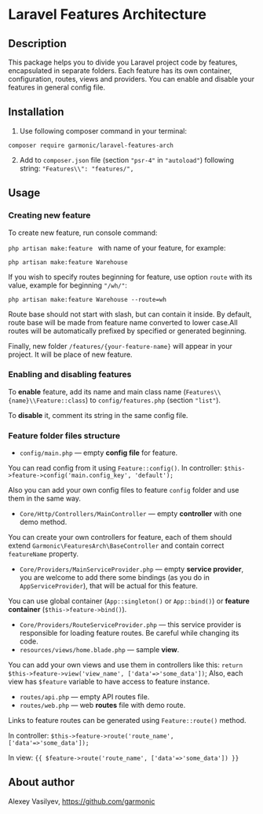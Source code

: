 # Laravel Features Architecture

## Description

This package helps you to divide you Laravel project code by features, encapsulated in separate folders. Each feature has its own container, configuration, routes, views and providers. You can enable and disable your features in general config file.

## Installation

1. Use following composer command in your terminal:

`composer require garmonic/laravel-features-arch`

2. Add to `composer.json` file (section `"psr-4"` in `"autoload"`) following string:
   `"Features\\": "features/",`

## Usage

### Creating new feature

To create new feature, run console command:

`php artisan make:feature ` with name of your feature, for example:

`php artisan make:feature Warehouse`

If you wish to specify routes beginning for feature, use option `route` with its value, example for beginning `"/wh/"`:

`php artisan make:feature Warehouse --route=wh`

Route base should not start with slash, but can contain it inside. By default, route base will be made from feature name converted to lower case.All routes will be automatically prefixed by specified or generated beginning.

Finally, new folder `/features/{your-feature-name}` will appear in your project. It will be place of new feature.

### Enabling and disabling features

To **enable** feature, add its name and main class name (`Features\\{name}\\Feature::class`) to `config/features.php` (section `"list"`).

To **disable** it, comment its string in the same config file.

### Feature folder files structure

- `config/main.php` — empty **config file** for feature.

You can read config from it using `Feature::config()`.
In controller:
`$this->feature->config('main.config_key', 'default');`

Also you can add your own config files to feature `config` folder and use them in the same way.

- `Core/Http/Controllers/MainController` — empty **controller** with one demo method.

You can create your own controllers for feature, each of them should extend `Garmonic\FeaturesArch\BaseController` and contain correct `featureName` property.

- `Core/Providers/MainServiceProvider.php` — empty **service provider**, you are welcome to add there some bindings (as you do in `AppServiceProvider`), that will be actual for this feature.

You can use global container (`App::singleton()` or `App::bind()`) or **feature container** (`$this->feature->bind()`).

- `Core/Providers/RouteServiceProvider.php` — this service provider is responsible for loading feature routes. Be careful while changing its code.
- `resources/views/home.blade.php` — sample **view**.

You can add your own views and use them in controllers like this:
`return $this->feature->view('view_name', ['data'=>'some_data'])`;
Also, each view has `$feature` variable to have access to feature instance.

- `routes/api.php` — empty API routes file.
- `routes/web.php` — web **routes** file with demo route.

Links to feature routes can be generated using `Feature::route()` method.

In controller:
`$this->feature->route('route_name', ['data'=>'some_data']);`

In view:
`{{ $feature->route('route_name', ['data'=>'some_data']) }}`

## About author

Alexey Vasilyev, https://github.com/garmonic
